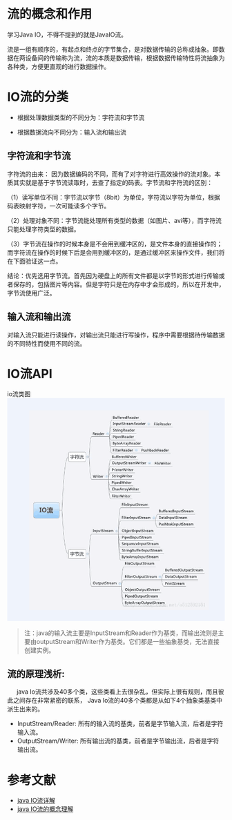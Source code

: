 # 流的概念和作用
学习Java IO，不得不提到的就是JavaIO流。

流是一组有顺序的，有起点和终点的字节集合，是对数据传输的总称或抽象。即数据在两设备间的传输称为流，流的本质是数据传输，根据数据传输特性将流抽象为各种类，方便更直观的进行数据操作。

# IO流的分类

- 根据处理数据类型的不同分为：字符流和字节流

- 根据数据流向不同分为：输入流和输出流

## 字符流和字节流
字符流的由来： 因为数据编码的不同，而有了对字符进行高效操作的流对象。本质其实就是基于字节流读取时，去查了指定的码表。字节流和字符流的区别：

（1）读写单位不同：字节流以字节（8bit）为单位，字符流以字符为单位，根据码表映射字符，一次可能读多个字节。

（2）处理对象不同：字节流能处理所有类型的数据（如图片、avi等），而字符流只能处理字符类型的数据。

（3）字节流在操作的时候本身是不会用到缓冲区的，是文件本身的直接操作的；而字符流在操作的时候下后是会用到缓冲区的，是通过缓冲区来操作文件，我们将在下面验证这一点。

结论：优先选用字节流。首先因为硬盘上的所有文件都是以字节的形式进行传输或者保存的，包括图片等内容。但是字符只是在内存中才会形成的，所以在开发中，字节流使用广泛。

## 输入流和输出流
对输入流只能进行读操作，对输出流只能进行写操作，程序中需要根据待传输数据的不同特性而使用不同的流。

# IO流API
io流类图
![](io流.png)


> 注：java的输入流主要是InputStream和Reader作为基类，而输出流则是主要由outputStream和Writer作为基类。它们都是一些抽象基类，无法直接创建实例。


## 流的原理浅析:

    java Io流共涉及40多个类，这些类看上去很杂乱，但实际上很有规则，而且彼此之间存在非常紧密的联系， Java Io流的40多个类都是从如下4个抽象类基类中派生出来的。

- InputStream/Reader: 所有的输入流的基类，前者是字节输入流，后者是字符输入流。
- OutputStream/Writer: 所有输出流的基类，前者是字节输出流，后者是字符输出流。





# 参考文献
- [java IO流详解](https://www.cnblogs.com/QQ846300233/p/6046388.html)
- [java IO流的概念理解
](https://blog.csdn.net/czz1141979570/article/details/80098194)





